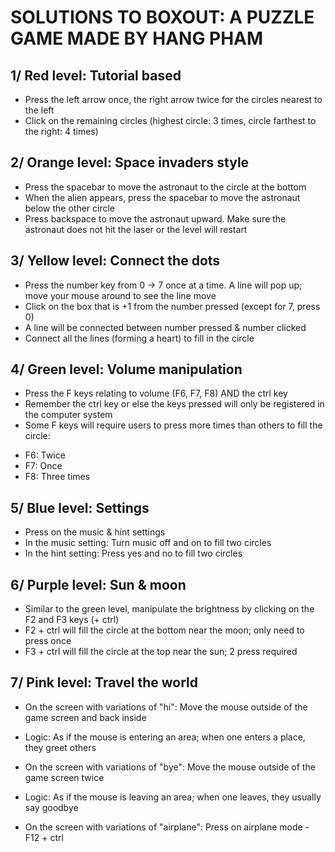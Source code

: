 #  SOLUTIONS TO BOXOUT: A PUZZLE GAME MADE BY HANG PHAM 


## 1/ Red level: Tutorial based 
- Press the left arrow once, the right arrow twice for the circles nearest to the left 
- Click on the remaining circles (highest circle: 3 times, circle farthest to the right: 4 times)

## 2/ Orange level: Space invaders style 
- Press the spacebar to move the astronaut to the circle at the bottom 
- When the alien appears, press the spacebar to move the astronaut below the other circle
- Press backspace to move the astronaut upward. Make sure the astronaut does not hit the laser or the level will restart

## 3/ Yellow level: Connect the dots  
- Press the number key from 0 -> 7 once at a time. A line will pop up; move your mouse around to see the line move
- Click on the box that is +1 from the number pressed (except for 7, press 0)
- A line will be connected between number pressed & number clicked
- Connect all the lines (forming a heart) to fill in the circle 

## 4/ Green level: Volume manipulation 
- Press the F keys relating to volume (F6, F7, F8) AND the ctrl key 
- Remember the ctrl key or else the keys pressed will only be registered in the computer system
- Some F keys will require users to press more times than others to fill the circle:
+ F6: Twice 
+ F7: Once 
+ F8: Three times 

## 5/ Blue level: Settings
- Press on the music & hint settings 
- In the music setting: Turn music off and on to fill two circles 
- In the hint setting: Press yes and no to fill two circles

## 6/ Purple level: Sun & moon 
- Similar to the green level, manipulate the brightness by clicking on the F2 and F3 keys (+ ctrl) 
- F2 + ctrl will fill the circle at the bottom near the moon; only need to press once 
- F3 + ctrl will fill the circle at the top near the sun; 2 press required

## 7/ Pink level: Travel the world 
- On the screen with variations of "hi": Move the mouse outside of the game screen and back inside 
+ Logic: As if the mouse is entering an area; when one enters a place, they greet others 
- On the screen with variations of "bye": Move the mouse outside of the game screen twice 
+ Logic: As if the mouse is leaving an area; when one leaves, they usually say goodbye 
- On the screen with variations of "airplane": Press on airplane mode - F12 + ctrl 
 
